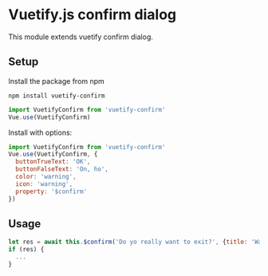 # Vuetify.js confirm dialog

This module extends vuetify confirm dialog.

## Setup

Install the package from npm

```npm
npm install vuetify-confirm
```

```javascript
import VuetifyConfirm from 'vuetify-confirm'
Vue.use(VuetifyConfirm)
```
Install with options:

```javascript
import VuetifyConfirm from 'vuetify-confirm'
Vue.use(VuetifyConfirm, {
  buttonTrueText: 'OK',
  buttonFalseText: 'On, ho',
  color: 'warning',
  icon: 'warning',
  property: '$confirm'
})
```

## Usage

```js
let res = await this.$confirm('Do yo really want to exit?', {title: 'Warning'})
if (res) {
  ...
}
```
